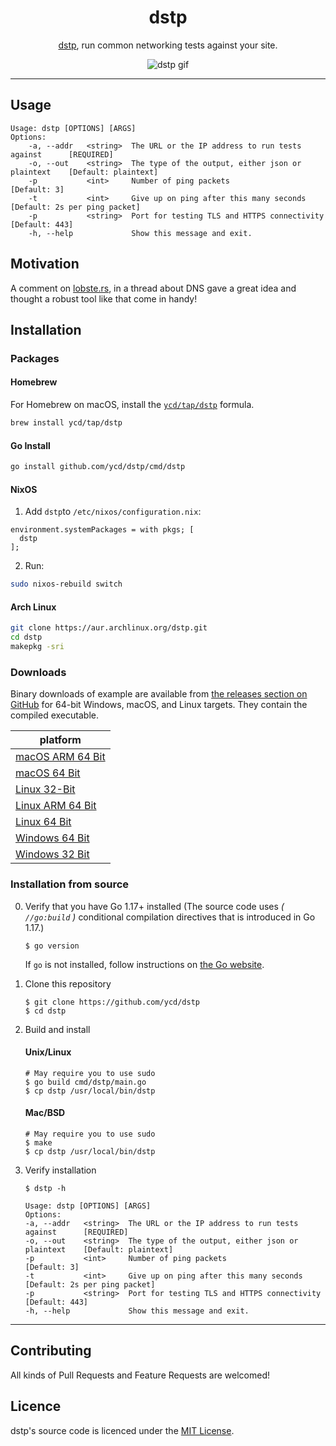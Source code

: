 <div align="center">
<h1>dstp</h1>

[dstp](https://github.com/ycd/dstp), run common networking tests against your site.

![dstp gif](assets/dstp.png)

</div>


---

## Usage

```
Usage: dstp [OPTIONS] [ARGS]
Options:
	-a, --addr   <string>  The URL or the IP address to run tests against      [REQUIRED]
	-o, --out    <string>  The type of the output, either json or plaintext    [Default: plaintext] 
	-p           <int>     Number of ping packets                              [Default: 3]
	-t           <int>     Give up on ping after this many seconds             [Default: 2s per ping packet]
	-p           <string>  Port for testing TLS and HTTPS connectivity         [Default: 443]
	-h, --help             Show this message and exit.
```

## Motivation

A comment on [lobste.rs](https://lobste.rs/s/qtsklv/how_do_you_tell_if_problem_is_caused_by_dns#c_1nqkdp), in a thread
about DNS gave a great idea and thought a robust tool like that come in handy!

## Installation

### Packages

#### Homebrew

For Homebrew on macOS, install the [`ycd/tap/dstp`](https://github.com/ycd/homebrew-tap#readme) formula.

```zsh
brew install ycd/tap/dstp
```

#### Go Install

```zsh
go install github.com/ycd/dstp/cmd/dstp
```

#### NixOS

1. Add `dstp`to `/etc/nixos/configuration.nix`:

```
environment.systemPackages = with pkgs; [
  dstp
];
```

2. Run:

```zsh
sudo nixos-rebuild switch
```

#### Arch Linux

```bash
git clone https://aur.archlinux.org/dstp.git
cd dstp
makepkg -sri
```

### Downloads

Binary downloads of example are available from [the releases section on GitHub](https://github.com/ycd/dstp/releases/)
for 64-bit Windows, macOS, and Linux targets. They contain the compiled executable.

| platform     |
| ----------- | 
| [macOS ARM 64 Bit](https://github.com/ycd/dstp/releases/download/v0.3.1/dstp_0.3.1_darwin_arm64.tar.gz)
| [macOS 64 Bit](https://github.com/ycd/dstp/releases/download/v0.3.1/dstp_0.3.1_darwin_x86_64.tar.gz)
| [Linux 32-Bit](https://github.com/ycd/dstp/releases/download/v0.3.1/dstp_0.3.1_linux_i386.tar.gz)
| [Linux ARM 64 Bit](https://github.com/ycd/dstp/releases/download/v0.3.1/dstp_0.3.1_linux_arm64.tar.gz)
| [Linux 64 Bit](https://github.com/ycd/dstp/releases/download/v0.3.1/dstp_0.3.1_linux_x86_64.tar.gz)
| [Windows 64 Bit](https://github.com/ycd/dstp/releases/download/v0.3.1/dstp_0.3.1_windows_x86_64.zip)
| [Windows 32 Bit](https://github.com/ycd/dstp/releases/download/v0.3.1/dstp_0.3.1_windows_i386.zip)

### Installation from source

0. Verify that you have Go 1.17+ installed (The source code uses _( `//go:build` )_ conditional compilation directives
   that is introduced in Go 1.17.)

   ```
   $ go version
   ```

   If `go` is not installed, follow instructions on [the Go website](https://golang.org/doc/install).

1. Clone this repository

   ```
   $ git clone https://github.com/ycd/dstp 
   $ cd dstp
   ```

2. Build and install

   #### Unix/Linux
   ```
   # May require you to use sudo
   $ go build cmd/dstp/main.go
   $ cp dstp /usr/local/bin/dstp
   ```

   #### Mac/BSD
   ```
   # May require you to use sudo
   $ make
   $ cp dstp /usr/local/bin/dstp
   ```

3. Verify installation

   ```
   $ dstp -h 

   Usage: dstp [OPTIONS] [ARGS]
   Options:
   -a, --addr   <string>  The URL or the IP address to run tests against      [REQUIRED]
   -o, --out    <string>  The type of the output, either json or plaintext    [Default: plaintext]
   -p           <int>     Number of ping packets                              [Default: 3]
   -t           <int>     Give up on ping after this many seconds             [Default: 2s per ping packet]
   -p           <string>  Port for testing TLS and HTTPS connectivity         [Default: 443]
   -h, --help             Show this message and exit.
   ```

---

## Contributing

All kinds of Pull Requests and Feature Requests are welcomed!

## Licence

dstp's source code is licenced under the [MIT License](https://choosealicense.com/licenses/mit/).
